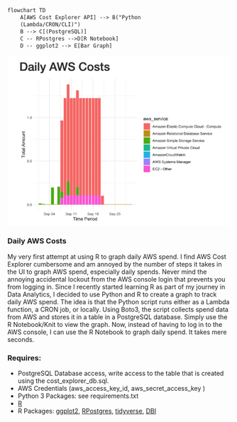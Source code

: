 ```mermaid
flowchart TD
    A[AWS Cost Explorer API] --> B("Python 
    (Lambda/CRON/CLI)")
    B --> C[(PostgreSQL)]
    C -- RPostgres -->D[R Notebook]
    D -- ggplot2 --> E[Bar Graph]
```
![AWS Daily Spend Bar Graph](R_notebook_html_example.png)
### Daily AWS Costs
My very first attempt at using R to graph daily AWS spend. I find AWS Cost Explorer cumbersome and am annoyed by the number of steps it takes in the UI to graph AWS spend, especially daily spends. Never mind the annoying accidental lockout from the AWS console login that prevents you from logging in. Since I recently started learning R as part of my journey in Data Analytics, I decided to use Python and R to create a graph to track daily AWS spend. The idea is that the Python script runs either as a Lambda function, a CRON job, or locally. Using Boto3, the script collects spend data from AWS and stores it in a table in a PostgreSQL database. Simply use the R Notebook/Knit to view the graph. Now, instead of having to log in to the AWS console, I can use the R Notebook to graph daily spend. It takes mere seconds.

### Requires:
* PostgreSQL Database access, write access to the table that is created using the cost_explorer_db.sql.
* AWS Credentials (aws_access_key_id, aws_secret_access_key )
* Python 3 Packages: see requirements.txt
* [R](https://cran.r-project.org/bin/)
* R Packages: [ggplot2](https://github.com/tidyverse/ggplot2), [RPostgres](https://rpostgres.r-dbi.org), [tidyverse](https://tidyverse.tidyverse.org), [DBI](https://dbi.r-dbi.org)
